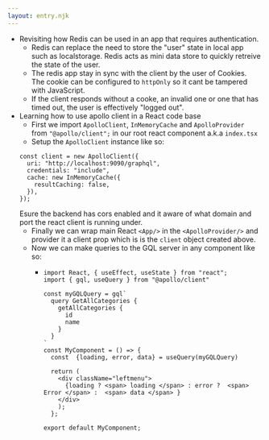```yaml
---
layout: entry.njk
---
```


- Revisiting how Redis can be used in an app that requires authentication. 
    - Redis can replace the need to store the "user" state in local app such as localstorage. Redis acts as mini data store to quickly retreive the state of the user.
    - The redis app stay in sync with the client by the user of Cookies. The cookie can be configured to `httpOnly` so it cant be tampered with JavaScript.
    - If the client responds without a cooke, an invalid one or one that has timed out, the user is effectively "logged out".
- Learning how to use apollo client in a React code base
    - First we import `ApolloClient`, `InMemoryCache` and `ApolloProvider` from `"@apollo/client";` in our root react component a.k.a `index.tsx`
    - Setup the `ApolloClient` instance like so:
    ```
    const client = new ApolloClient({
      uri: "http://localhost:9090/graphql",
      credentials: "include",
      cache: new InMemoryCache({
        resultCaching: false,
      }),
    });
    ```
    Esure the backend has cors enabled and it aware of what domain and port the react client is running under.
    - Finally we can wrap main React `<App/>` in the `<ApolloProvider/>` and provider it a client prop which is is the `client` object created above. 
    - Now we can make queries to the GQL server in any component like so:
        - ```tsx
          import React, { useEffect, useState } from "react";
          import { gql, useQuery } from "@apollo/client"

          const myGQLQuery = gql`
            query GetAllCategories {
              getAllCategories {
                id
                name
              }
            }
          `
          const MyComponent = () => {
            const  {loading, error, data} = useQuery(myGQLQuery)

            return (
              <div className="leftmenu">
                {loading ? <span> loading </span> : error ?  <span> Error </span> :  <span> data </span> }
              </div>
              ); 
            };

          export default MyComponent;
          ``` 
